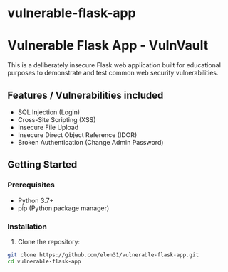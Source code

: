 # vulnerable-flask-app
# Vulnerable Flask App - VulnVault

This is a deliberately insecure Flask web application built for educational purposes to demonstrate and test common web security vulnerabilities.

## Features / Vulnerabilities included

- SQL Injection (Login)
- Cross-Site Scripting (XSS)
- Insecure File Upload
- Insecure Direct Object Reference (IDOR)
- Broken Authentication (Change Admin Password)

## Getting Started

### Prerequisites

- Python 3.7+
- pip (Python package manager)

### Installation

1. Clone the repository:

```bash
git clone https://github.com/elen31/vulnerable-flask-app.git
cd vulnerable-flask-app
